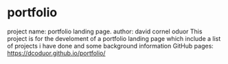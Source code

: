 # portfolio
project name: portfolio landing page.
author: david cornel oduor
This project is for the develoment of a portfolio landing page which include a list of projects i have done and some background information
GitHub pages: https://dcoduor.github.io/portfolio/
